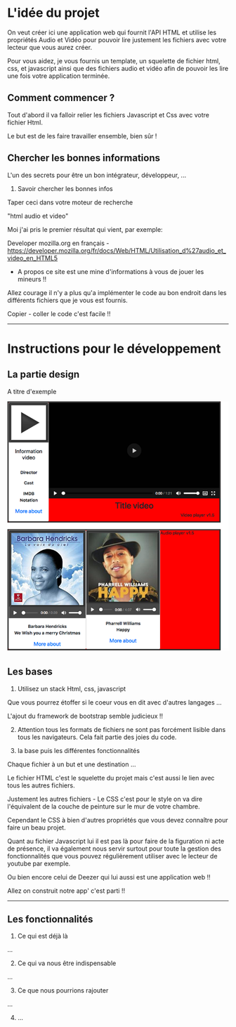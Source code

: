 # L'idée du projet

On veut créer ici une application web qui fournit l'API HTML et utilise les propriétés Audio et Vidéo pour pouvoir lire justement les fichiers avec votre lecteur que vous aurez créer.

Pour vous aidez, je vous fournis un template, un squelette de fichier html, css, et javascript ainsi que des fichiers audio et vidéo afin de pouvoir les lire une fois votre application terminée.

## Comment commencer ?

Tout d'abord il va falloir relier les fichiers Javascript et Css avec votre fichier Html.

Le but est de les faire travailler ensemble, bien sûr !

## Chercher les bonnes informations

L'un des secrets pour être un bon intégrateur, développeur, ...

1. Savoir chercher les bonnes infos 

Taper ceci dans votre moteur de recherche

"html audio et video"

Moi j'ai pris le premier résultat qui vient, par exemple: 

Developer mozilla.org en français - https://developer.mozilla.org/fr/docs/Web/HTML/Utilisation_d%27audio_et_video_en_HTML5

* A propos ce site est une mine d'informations à vous de jouer les mineurs !!

Allez courage il n'y a plus qu'a implémenter le code au bon endroit dans les différents fichiers que je vous est fournis.

Copier - coller le code c'est facile !!

----------------------------

# Instructions pour le développement

## La partie design

A titre d'exemple

![Présentation projet multimédia](https://github.com/PascalR2014/Multimedia/blob/Multimedia-v1/projet-multimedia2.png "Visuel du projet multimédia")

## Les bases

1. Utilisez un stack Html, css, javascript

Que vous pourrez étoffer si le coeur vous en dit avec d'autres langages ...

L'ajout du framework de bootstrap semble judicieux !!

2. Attention tous les formats de fichiers ne sont pas forcément lisible dans tous les navigateurs. Cela fait partie des joies du code.

3. la base puis les différentes fonctionnalités

Chaque fichier à un but et une destination ...

Le fichier HTML c'est le squelette du projet mais c'est aussi le lien avec tous les autres fichiers.

Justement les autres fichiers - Le CSS c'est pour le style on va dire l'équivalent de la couche de peinture sur le mur de votre chambre.

Cependant le CSS à bien d'autres propriétés que vous devez connaître pour faire un beau projet.

Quant au fichier Javascript lui il est pas là pour faire de la figuration ni acte de présence, il va également nous servir surtout pour toute la gestion des fonctionnalités que vous pouvez régulièrement utiliser avec le lecteur de youtube par exemple.

Ou bien encore celui de Deezer qui lui aussi est une application web !!

Allez on construit notre app' c'est parti !!

----------------------------

## Les fonctionnalités

1. Ce qui est déjà là

...

2. Ce qui va nous être indispensable

...

3. Ce que nous pourrions rajouter

...

4. ...











